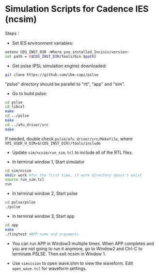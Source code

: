 # Simulation Scripts for Cadence IES (ncsim)

Steps：
* Set IES environment variables:

```Bash
setenv CDS_INST_DIR <Where_you_installed_Incisiv/version>
set path = ($CDS_INST_DIR/tools/bin $path)
```

* Get pslse (PSL simulation engine) downloaded:

```Bash
git clone https://github.com/ibm-capi/pslse
```

  "pslse" directory should be parallel to "rtl", "app" and "sim". 
* Go to build pslse:

```Bash
cd pslse
cd libcxl
make
cd ../pslse
make
cd ../afu_driver/src
make
```

If needed, double check `pslse/afu_driver/src/Makefile`, where `VPI_USER_H_DIR=$(CDS_INST_DIR)/tools/include`

* Update `sim/ncsim/run_sim.tcl` to include all of the RTL files.

* In terminal window 1, Start simulator
```Bash
cd sim/ncsim
mkdir work #for the first time, if work directory doesn't exist
source run_sim.tcl
run
```

* In terminal window 2, Start pslse
```Bash
cd pslse/pslse
./pslse
```

* In terminal window 3, Start app 
```Bash
cd app
make
./tinytest #APP name and arguments
```
* You can run APP in Window3 multiple times. When APP completes and you are not going to run it anymore, go to Window2 and Ctrl-C to terminate PSLSE. Then exit ncsim in Window 1. 
   
* Use `simvision` to open wave.shm to view the waveform. Edit `open_wave.tcl` for waveform settings.
